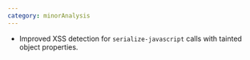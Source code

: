 ```yaml
---
category: minorAnalysis
---
```

* Improved XSS detection for `serialize-javascript` calls with tainted object properties.
